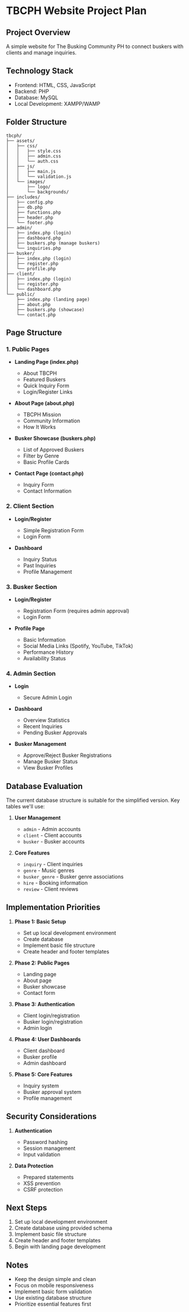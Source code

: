 # TBCPH Website Project Plan

## Project Overview
A simple website for The Busking Community PH to connect buskers with clients and manage inquiries.

## Technology Stack
- Frontend: HTML, CSS, JavaScript
- Backend: PHP
- Database: MySQL
- Local Development: XAMPP/WAMP

## Folder Structure
```
tbcph/
├── assets/
│   ├── css/
│   │   ├── style.css
│   │   ├── admin.css
│   │   └── auth.css
│   ├── js/
│   │   ├── main.js
│   │   └── validation.js
│   └── images/
│       ├── logo/
│       └── backgrounds/
├── includes/
│   ├── config.php
│   ├── db.php
│   ├── functions.php
│   ├── header.php
│   └── footer.php
├── admin/
│   ├── index.php (login)
│   ├── dashboard.php
│   ├── buskers.php (manage buskers)
│   └── inquiries.php
├── busker/
│   ├── index.php (login)
│   ├── register.php
│   └── profile.php
├── client/
│   ├── index.php (login)
│   ├── register.php
│   └── dashboard.php
└── public/
    ├── index.php (landing page)
    ├── about.php
    ├── buskers.php (showcase)
    └── contact.php
```

## Page Structure

### 1. Public Pages
- **Landing Page (index.php)**
  - About TBCPH
  - Featured Buskers
  - Quick Inquiry Form
  - Login/Register Links

- **About Page (about.php)**
  - TBCPH Mission
  - Community Information
  - How It Works

- **Busker Showcase (buskers.php)**
  - List of Approved Buskers
  - Filter by Genre
  - Basic Profile Cards

- **Contact Page (contact.php)**
  - Inquiry Form
  - Contact Information

### 2. Client Section
- **Login/Register**
  - Simple Registration Form
  - Login Form

- **Dashboard**
  - Inquiry Status
  - Past Inquiries
  - Profile Management

### 3. Busker Section
- **Login/Register**
  - Registration Form (requires admin approval)
  - Login Form

- **Profile Page**
  - Basic Information
  - Social Media Links (Spotify, YouTube, TikTok)
  - Performance History
  - Availability Status

### 4. Admin Section
- **Login**
  - Secure Admin Login

- **Dashboard**
  - Overview Statistics
  - Recent Inquiries
  - Pending Busker Approvals

- **Busker Management**
  - Approve/Reject Busker Registrations
  - Manage Busker Status
  - View Busker Profiles

## Database Evaluation

The current database structure is suitable for the simplified version. Key tables we'll use:

1. **User Management**
   - `admin` - Admin accounts
   - `client` - Client accounts
   - `busker` - Busker accounts

2. **Core Features**
   - `inquiry` - Client inquiries
   - `genre` - Music genres
   - `busker_genre` - Busker genre associations
   - `hire` - Booking information
   - `review` - Client reviews

## Implementation Priorities

1. **Phase 1: Basic Setup**
   - Set up local development environment
   - Create database
   - Implement basic file structure
   - Create header and footer templates

2. **Phase 2: Public Pages**
   - Landing page
   - About page
   - Busker showcase
   - Contact form

3. **Phase 3: Authentication**
   - Client login/registration
   - Busker login/registration
   - Admin login

4. **Phase 4: User Dashboards**
   - Client dashboard
   - Busker profile
   - Admin dashboard

5. **Phase 5: Core Features**
   - Inquiry system
   - Busker approval system
   - Profile management

## Security Considerations

1. **Authentication**
   - Password hashing
   - Session management
   - Input validation

2. **Data Protection**
   - Prepared statements
   - XSS prevention
   - CSRF protection

## Next Steps

1. Set up local development environment
2. Create database using provided schema
3. Implement basic file structure
4. Create header and footer templates
5. Begin with landing page development

## Notes
- Keep the design simple and clean
- Focus on mobile responsiveness
- Implement basic form validation
- Use existing database structure
- Prioritize essential features first 
